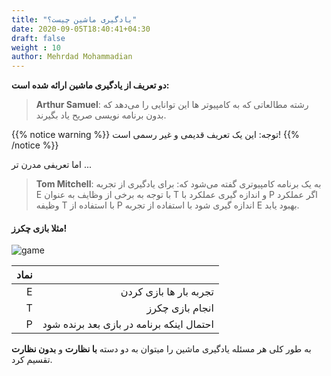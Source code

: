 ```yaml
---
title: "یادگیری ماشین چیست؟"
date: 2020-09-05T18:40:41+04:30
draft: false
weight : 10
author: Mehrdad Mohammadian
---
```


**دو تعریف از یادگیری ماشین ارائه شده است:**

> **Arthur Samuel**: رشته مطالعاتی که به کامپیوتر ها این توانایی را می‌دهد
که بدون برنامه نویسی صریح یاد بگیرند.

{{% notice warning %}}
توجه: این یک تعریف قدیمی و غیر رسمی است!
{{% /notice %}}

اما تعریفی مدرن تر ...


> **Tom Mitchell**: به یک برنامه کامپیوتری گفته می‌شود که:
برای یادگیری از تجربه E
با توجه به برخی از وظایف به عنوان T
و اندازه گیری عملکرد با P
اگر عملکرد وظیفه T با استفاده از P اندازه گیری شود
با استفاده از تجربه E بهبود یابد.


####  مثلا بازی چکرز!

![game](../images/game.jpg?width=15pc)

| نماد |  |
| ------:| -----------:|
| E | تجربه بار ها بازی کردن |
| T | انجام بازی چکرز |
| P | احتمال اینکه برنامه در بازی بعد برنده شود |

به طور کلی هر مسئله یادگیری ماشین را میتوان به
دو دسته **با نظارت** و **بدون نظارت** تقسیم کرد.

</body>